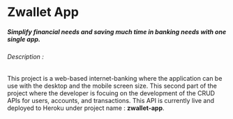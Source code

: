 # Zwallet App
##### Simplify financial needs and saving much time in banking needs with one single app.

###### Description :
This project is a web-based internet-banking where the application can be use with the desktop and the mobile screen size. This second part of the project where the developer is focuing on the development of the CRUD APIs for users, accounts, and transactions. This API is currently live and deployed to Heroku under project name : **zwallet-app**.
